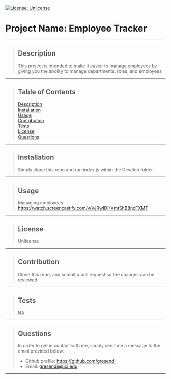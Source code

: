 [![License: Unlicense](https://img.shields.io/badge/license-Unlicense-blue.svg)](http://unlicense.org/)
  # Project Name: Employee Tracker   
  * * *
   >## Description
   >This project is intended to make it easier to manage employees by giving you the abolity to manage departments, roles, and employees
  * * *
   >## Table of Contents
   > [Description](#description)  
   > [Installation](#installation)  
   > [Usage](#usage)  
   > [Contribution](#contribution)  
   > [Tests](#tests)  
   > [License](#license)  
   > [Questions](#questions)  
  * * *
   >## Installation
   >Simply clone this repo and run index.js within the Develop folder
  * * *
   >## Usage
   >Managing employees
   >https://watch.screencastify.com/v/VJRwIDHVmtShB8ncFXMT
   * * *
   >## License
   >Unlicense   
  * * *
   >## Contribution
   >Clone this repo, and sumbit a pull request so the changes can be reviewed
  * * *
   >## Tests
   >NA
  * * *
 > ## Questions
 >In order to get in contact with me, simply send me a message to the email provided below.
 > - Github profile: https://github.com/gresendi  
 > - Email: gresendi@uci.edu
  * * *

